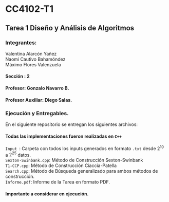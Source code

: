# CC4102-T1
## Tarea 1 Diseño y Análisis de Algoritmos
### Integrantes: 
Valentina Alarcón Yañez \
Naomi Cautivo Bahamóndez \
Máximo Flores Valenzuela 
#### Sección : 2
#### Profesor:  Gonzalo Navarro B.
#### Profesor Auxiliar: Diego Salas.

### Ejecución y Entregables.
En el siguiente repositorio se entregan los siguientes archivos: 
#### Todas las implementaciones fueron realizadas en `C++`
`Input `: Carpeta con todos los inputs generados en formato `.txt` desde $2^{10}$ a $2^{25}$ datos.\
`Sexton-Swinbank.cpp`: Método de Construcción Sexton-Swinbank\
`T1-CCP.cpp`: Método de Construcción Ciaccia-Patella\
`Search.cpp`: Método de Búsqueda generalizado para ambos métodos de construcción.\
`Informe.pdf`: Informe de la Tarea en formato PDF.
#### Importante a considerar en ejecución.
